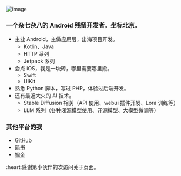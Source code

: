 
![image](https://github.com/chenshuais/chenshuais.github.io/assets/18318073/8dd66f5c-4a73-4561-9048-116ad820ce9d)


### 一个杂七杂八的 Android 残留开发者。坐标北京。

* 主业 Android，主做应用层，出海项目开发。
    * Kotlin、Java
    * HTTP 系列
    * Jetpack 系列
* 会点 iOS，我是一块砖，哪里需要哪里搬。
    * Swift
    * UIKit
* 熟悉 Python 脚本，写过 PHP，体验过后端开发。
* 还有最近大火的 AI 技术。
    * Stable Diffusion 相关（API 使用、webui 插件开发、Lora 训练等）
    * LLM 系列（各种闭源模型使用、开源模型、大模型微调等）

### 其他平台的我

* [GitHub](https://github.com/IAn2018cs)
* [简书](https://www.jianshu.com/u/6d40aabd4699)
* [掘金](https://juejin.cn/user/2119514147534382)

<span id="busuanzi">
:heart:感谢第<span></span>小伙伴的<span></span>次访问关于页面。
</span>

<!-- ##{"script":"<script>document.getElementById('user-content-busuanzi').id='busuanzi_container_site_uv';busuanzi=document.getElementById('busuanzi_container_site_uv');busuanzi.style.display='none';busuanzi.childNodes[1].id='busuanzi_value_site_uv';busuanzi.childNodes[3].id='busuanzi_value_site_pv';</script><script async src='//busuanzi.ibruce.info/busuanzi/2.3/busuanzi.pure.mini.js'></script>","style":"<style>#busuanzi_value_site_uv{color:red}#busuanzi_value_site_pv{color:red}</style>"}## -->